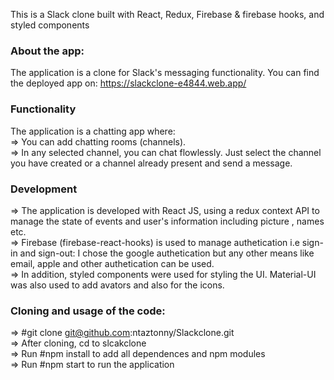 This is a Slack clone built with React, Redux, Firebase & firebase hooks, and styled components

### About the app:

The application is a clone for Slack's messaging functionality. You can find the deployed app on: https://slackclone-e4844.web.app/

### Functionality

The application is a chatting app where:<br />
=> You can add chatting rooms (channels).<br />
=> In any selected channel, you can chat flowlessly. Just select the channel you have created or a channel already present and send a message.<br />

### Development

=> The application is developed with React JS, using a redux context API to manage the state of events and user's information including picture , names etc.<br />
=> Firebase (firebase-react-hooks) is used to manage authetication i.e sign-in and sign-out: I chose the google authetication but any other means like email, apple and other authetication can be used.<br />
=> In addition, styled components were used for styling the UI. Material-UI was also used to add avators and also for the icons.

### Cloning and usage of the code:

=> #git clone git@github.com:ntaztonny/Slackclone.git<br />
=> After cloning, cd to slcakclone<br />
=> Run #npm install to add all dependences and npm modules<br />
=> Run #npm start to run the application
